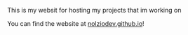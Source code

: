 This is my websit for hosting my projects that im working on

You can find the website at [nolziodev.github.io](https://nolziodev.github.io)!
